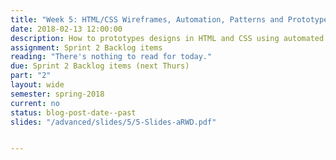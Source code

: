 ```yaml
---
title: "Week 5: HTML/CSS Wireframes, Automation, Patterns and Prototypes, Sprint #2 Continued"
date: 2018-02-13 12:00:00
description: How to prototypes designs in HTML and CSS using automated tools like CodePen, Grunt and SASS. Reading/Lesson from Trey on SASS for Web Designers (Tuesday) and Kenna on Design is a Job (Thursday). Weekly Scrum, Help with deliverables related to Sprint 2
assignment: Sprint 2 Backlog items
reading: "There's nothing to read for today."
due: Sprint 2 Backlog items (next Thurs)
part: "2"
layout: wide
semester: spring-2018
current: no
status: blog-post-date--past
slides: "/advanced/slides/5/5-Slides-aRWD.pdf"


---
```


